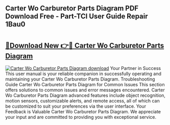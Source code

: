 ## Carter Wo Carburetor Parts Diagram PDF Download Free - Part-TCl User Guide Repair 1Bau0

# <h2><a href="http://dfrn8lr.blite.top/?on=Carter+Wo+Carburetor+Parts+Diagram">🔗Download New 👉🔴 Carter Wo Carburetor Parts Diagram</a></h2>

[![Carter Wo Carburetor Parts Diagram download](https://i.imgur.com/lujVjoI.png)](http://dfrn8lr.blite.top/?on=Carter+Wo+Carburetor+Parts+Diagram)
Your Partner in Success This user manual is your reliable companion in successfully operating and maintaining your Carter Wo Carburetor Parts Diagram. Troubleshooting Guide Carter Wo Carburetor Parts Diagram for Common Issues This section offers solutions to common issues and error messages encountered. Carter Wo Carburetor Parts Diagram advanced features include object recognition, motion sensors, customizable alerts, and remote access, all of which can be customized to suit your preferences via the user interface. Your Feedback is Valuable Carter Wo Carburetor Parts Diagram. We appreciate your input and are committed to providing you with exceptional service.
